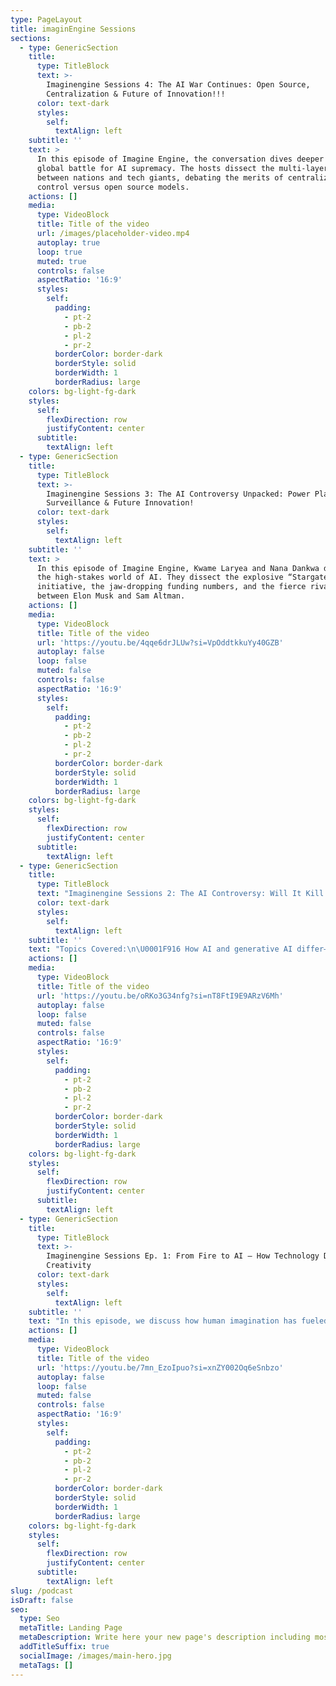 ```yaml
---
type: PageLayout
title: imaginEngine Sessions
sections:
  - type: GenericSection
    title:
      type: TitleBlock
      text: >-
        Imaginengine Sessions 4: The AI War Continues: Open Source,
        Centralization & Future of Innovation!!!
      color: text-dark
      styles:
        self:
          textAlign: left
    subtitle: ''
    text: >
      In this episode of Imagine Engine, the conversation dives deeper into the
      global battle for AI supremacy. The hosts dissect the multi-layered race
      between nations and tech giants, debating the merits of centralized
      control versus open source models.
    actions: []
    media:
      type: VideoBlock
      title: Title of the video
      url: /images/placeholder-video.mp4
      autoplay: true
      loop: true
      muted: true
      controls: false
      aspectRatio: '16:9'
      styles:
        self:
          padding:
            - pt-2
            - pb-2
            - pl-2
            - pr-2
          borderColor: border-dark
          borderStyle: solid
          borderWidth: 1
          borderRadius: large
    colors: bg-light-fg-dark
    styles:
      self:
        flexDirection: row
        justifyContent: center
      subtitle:
        textAlign: left
  - type: GenericSection
    title:
      type: TitleBlock
      text: >-
        Imaginengine Sessions 3: The AI Controversy Unpacked: Power Plays,
        Surveillance & Future Innovation!
      color: text-dark
      styles:
        self:
          textAlign: left
    subtitle: ''
    text: >
      In this episode of Imagine Engine, Kwame Laryea and Nana Dankwa dive into
      the high-stakes world of AI. They dissect the explosive “Stargate”
      initiative, the jaw-dropping funding numbers, and the fierce rivalry
      between Elon Musk and Sam Altman. 
    actions: []
    media:
      type: VideoBlock
      title: Title of the video
      url: 'https://youtu.be/4qqe6drJLUw?si=VpOddtkkuYy40GZB'
      autoplay: false
      loop: false
      muted: false
      controls: false
      aspectRatio: '16:9'
      styles:
        self:
          padding:
            - pt-2
            - pb-2
            - pl-2
            - pr-2
          borderColor: border-dark
          borderStyle: solid
          borderWidth: 1
          borderRadius: large
    colors: bg-light-fg-dark
    styles:
      self:
        flexDirection: row
        justifyContent: center
      subtitle:
        textAlign: left
  - type: GenericSection
    title:
      type: TitleBlock
      text: "Imaginengine Sessions 2: The AI Controversy: Will It Kill Creativity or Unlock a New Era? \U0001F916"
      color: text-dark
      styles:
        self:
          textAlign: left
    subtitle: ''
    text: "Topics Covered:\n\U0001F916 How AI and generative AI differ—and why that matters\n\U0001F621 Why creatives are angry about the “scraping” of their work for training data\n\U0001F517 How blockchain and crypto might help artists protect their art in the future\n\U0001F4BB Whether developers and coders are also on the chopping block as AI learns to write its own code\n\U0001F4A1 Why this is the moment for bold imagination rather than fear\n"
    actions: []
    media:
      type: VideoBlock
      title: Title of the video
      url: 'https://youtu.be/oRKo3G34nfg?si=nT8FtI9E9ARzV6Mh'
      autoplay: false
      loop: false
      muted: false
      controls: false
      aspectRatio: '16:9'
      styles:
        self:
          padding:
            - pt-2
            - pb-2
            - pl-2
            - pr-2
          borderColor: border-dark
          borderStyle: solid
          borderWidth: 1
          borderRadius: large
    colors: bg-light-fg-dark
    styles:
      self:
        flexDirection: row
        justifyContent: center
      subtitle:
        textAlign: left
  - type: GenericSection
    title:
      type: TitleBlock
      text: >-
        Imaginengine Sessions Ep. 1: From Fire to AI – How Technology Drives
        Creativity
      color: text-dark
      styles:
        self:
          textAlign: left
    subtitle: ''
    text: "In this episode, we discuss how human imagination has fueled creativity and technological progress, revolutionizing industries like music, storytelling, and education. \U0001F30D Dive into the Age of Intelligence, where technology meets human ingenuity.\n"
    actions: []
    media:
      type: VideoBlock
      title: Title of the video
      url: 'https://youtu.be/7mn_EzoIpuo?si=xnZY002Oq6eSnbzo'
      autoplay: false
      loop: false
      muted: false
      controls: false
      aspectRatio: '16:9'
      styles:
        self:
          padding:
            - pt-2
            - pb-2
            - pl-2
            - pr-2
          borderColor: border-dark
          borderStyle: solid
          borderWidth: 1
          borderRadius: large
    colors: bg-light-fg-dark
    styles:
      self:
        flexDirection: row
        justifyContent: center
      subtitle:
        textAlign: left
slug: /podcast
isDraft: false
seo:
  type: Seo
  metaTitle: Landing Page
  metaDescription: Write here your new page's description including most relevant keywords.
  addTitleSuffix: true
  socialImage: /images/main-hero.jpg
  metaTags: []
---
```

